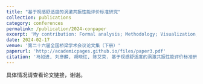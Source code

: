 ```yaml
---
title: "基于视感舒适度的涡激共振性能评价标准研究"
collection: publications
category: conferences
permalink: /publication/2024-conpaper
excerpt: 'My contribution: Formal analysis; Methodology; Visualization; Writing–original draft.'
date: 2024-02-17
venue: '第二十六届全国桥梁学术会议论文集（下册）'
paperurl: 'http://academicpages.github.io/files/paper3.pdf'
citation: '马如进, 刘彦麟, 胡晓红, 陈艾荣. 基于视感舒适度的涡激共振性能评价标准研究. 第二十六届全国桥梁学术会议论文集（下册）. 人民交通出版社, 2024:888.'
---
```


具体情况请查看论文链接，谢谢。
